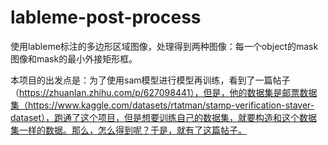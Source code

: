 # lableme-post-process
使用lableme标注的多边形区域图像，处理得到两种图像：每一个object的mask图像和mask的最小外接矩形框。

本项目的出发点是：为了使用sam模型进行模型再训练，看到了一篇帖子（https://zhuanlan.zhihu.com/p/627098441），但是，他的数据集是邮票数据集（https://www.kaggle.com/datasets/rtatman/stamp-verification-staver-dataset），跑通了这个项目，但是想要训练自己的数据集，就要构造和这个数据集一样的数据。那么，怎么得到呢？于是，就有了这篇帖子。


